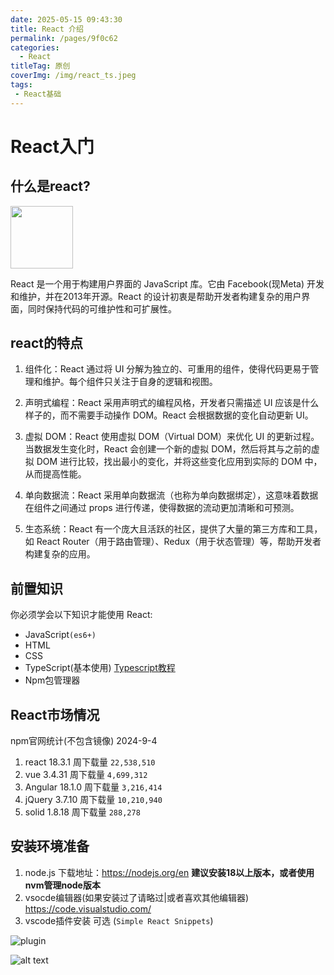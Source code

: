 ```yaml
---
date: 2025-05-15 09:43:30
title: React 介绍 
permalink: /pages/9f0c62
categories:
  - React
titleTag: 原创
coverImg: /img/react_ts.jpeg
tags:
 - React基础
---
```

# React入门

## 什么是react? 

<img width="100px" src="./source/react.svg">

React 是一个用于构建用户界面的 JavaScript 库。它由 Facebook(现Meta) 开发和维护，并在2013年开源。React 的设计初衷是帮助开发者构建复杂的用户界面，同时保持代码的可维护性和可扩展性。

## react的特点

1. 组件化：React 通过将 UI 分解为独立的、可重用的组件，使得代码更易于管理和维护。每个组件只关注于自身的逻辑和视图。

2. 声明式编程：React 采用声明式的编程风格，开发者只需描述 UI 应该是什么样子的，而不需要手动操作 DOM。React 会根据数据的变化自动更新 UI。

3. 虚拟 DOM：React 使用虚拟 DOM（Virtual DOM）来优化 UI 的更新过程。当数据发生变化时，React 会创建一个新的虚拟 DOM，然后将其与之前的虚拟 DOM 进行比较，找出最小的变化，并将这些变化应用到实际的 DOM 中，从而提高性能。

4. 单向数据流：React 采用单向数据流（也称为单向数据绑定），这意味着数据在组件之间通过 props 进行传递，使得数据的流动更加清晰和可预测。

5. 生态系统：React 有一个庞大且活跃的社区，提供了大量的第三方库和工具，如 React Router（用于路由管理）、Redux（用于状态管理）等，帮助开发者构建复杂的应用。

## 前置知识

你必须学会以下知识才能使用 React:

- JavaScript`(es6+)`
- HTML
- CSS
- TypeScript(基本使用) [Typescript教程](https://www.bilibili.com/video/BV1wR4y1377K/?spm_id_from=333.999.0.0)
- Npm包管理器

## React市场情况
npm官网统计(不包含镜像) 2024-9-4

1. react   18.3.1 周下载量 `22,538,510`
2. vue     3.4.31 周下载量 `4,699,312`
3. Angular 18.1.0 周下载量 `3,216,414`
4. jQuery  3.7.10 周下载量 `10,210,940`
5. solid   1.8.18 周下载量 `288,278`

## 安装环境准备

1. node.js
下载地址：https://nodejs.org/en **建议安装18以上版本，或者使用nvm管理node版本**
2. vsocde编辑器(如果安装过了请略过|或者喜欢其他编辑器) https://code.visualstudio.com/
3. vscode插件安装 可选 (`Simple React Snippets`)

![plugin](./source/vscode.png)

![alt text](https://github.com/burkeholland/simple-react-snippets/raw/HEAD/images/snippets-in-action.gif)